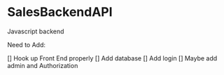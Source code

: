 # SalesBackendAPI
Javascript backend

Need to Add:

[] Hook up Front End properly
[] Add database
[] Add login
[] Maybe add admin and Authorization
